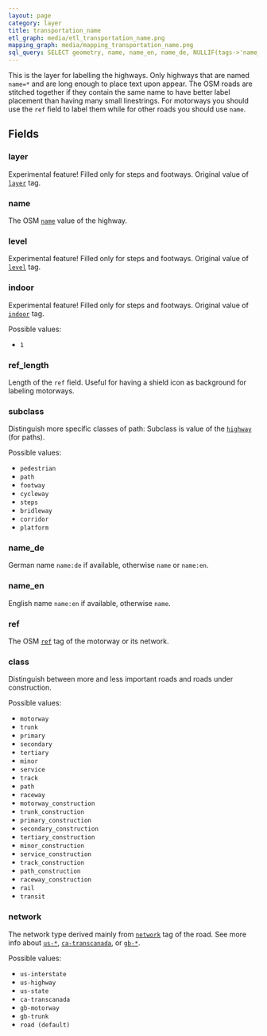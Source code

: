 ```yaml
---
layout: page
category: layer
title: transportation_name
etl_graph: media/etl_transportation_name.png
mapping_graph: media/mapping_transportation_name.png
sql_query: SELECT geometry, name, name_en, name_de, NULLIF(tags->'name_int', '') AS "name_int", NULLIF(tags->'name:latin', '') AS "name:latin", NULLIF(tags->'name:nonlatin', '') AS "name:nonlatin", ref, ref_length, network::text, class::text, subclass, layer, level, indoor FROM layer_transportation_name(ST_SetSRID('BOX3D(-20037508.34 -20037508.34, 20037508.34 20037508.34)'::box3d, 3857 ), 14)
---
```

This is the layer for labelling the highways. Only highways that are named `name=*` and are long enough
to place text upon appear. The OSM roads are stitched together if they contain the same name
to have better label placement than having many small linestrings.
For motorways you should use the `ref` field to label them while for other roads you should use `name`.

## Fields

### layer

Experimental feature! Filled only for steps and footways. Original
value of [`layer`](http://wiki.openstreetmap.org/wiki/Key:layer) tag.
### name

The OSM [`name`](http://wiki.openstreetmap.org/wiki/Highways#Names_and_references) value of the highway.

### level

Experimental feature! Filled only for steps and footways. Original
value of [`level`](http://wiki.openstreetmap.org/wiki/Key:level) tag.
### indoor

Experimental feature! Filled only for steps and footways. Original
value of [`indoor`](http://wiki.openstreetmap.org/wiki/Key:indoor) tag.

Possible values:

- `1`

### ref_length

Length of the `ref` field. Useful for having a shield icon as background for labeling motorways.

### subclass

Distinguish more specific classes of path:
Subclass is value of the
[`highway`](http://wiki.openstreetmap.org/wiki/Key:highway) (for paths).

Possible values:

- `pedestrian`
- `path`
- `footway`
- `cycleway`
- `steps`
- `bridleway`
- `corridor`
- `platform`

### name_de

German name `name:de` if available, otherwise `name` or `name:en`.

### name_en

English name `name:en` if available, otherwise `name`.

### ref

The OSM [`ref`](http://wiki.openstreetmap.org/wiki/Key:ref) tag of the motorway or its network.

### class

Distinguish between more and less important roads and roads under construction.

Possible values:

- `motorway`
- `trunk`
- `primary`
- `secondary`
- `tertiary`
- `minor`
- `service`
- `track`
- `path`
- `raceway`
- `motorway_construction`
- `trunk_construction`
- `primary_construction`
- `secondary_construction`
- `tertiary_construction`
- `minor_construction`
- `service_construction`
- `track_construction`
- `path_construction`
- `raceway_construction`
- `rail`
- `transit`

### network

The network type derived mainly from [`network`](http://wiki.openstreetmap.org/wiki/Key:network) tag of the road.
See more info about [`us-*`](http://wiki.openstreetmap.org/wiki/Road_signs_in_the_United_States),
[`ca-transcanada`](https://en.wikipedia.org/wiki/Trans-Canada_Highway),
or [`gb-*`](http://wiki.openstreetmap.org/wiki/United_Kingdom_Tagging_Guidelines#UK_roads).

Possible values:

- `us-interstate`
- `us-highway`
- `us-state`
- `ca-transcanada`
- `gb-motorway`
- `gb-trunk`
- `road (default)`




